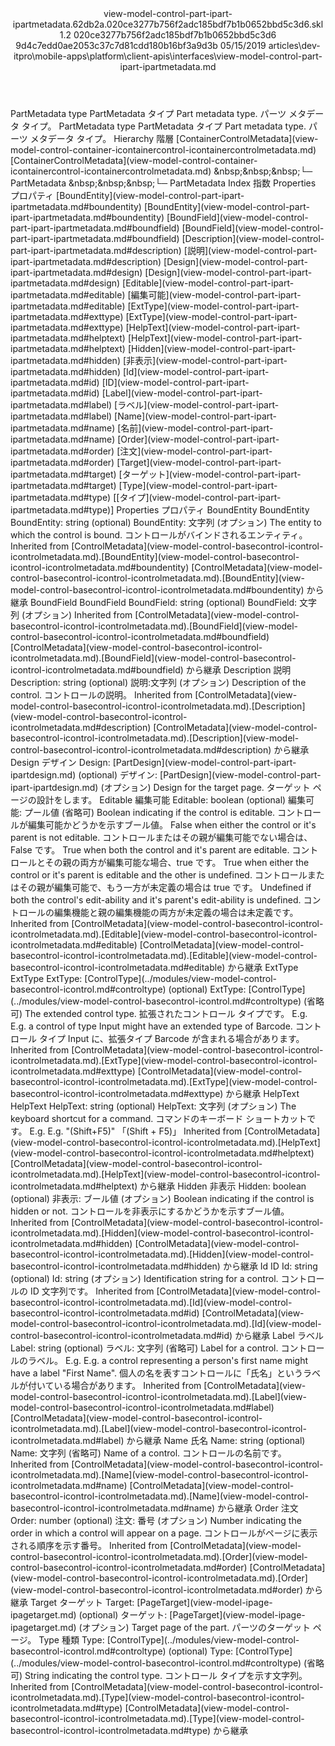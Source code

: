 <?xml version="1.0" encoding="UTF-8"?>
<xliff xmlns:logoport="urn:logoport:xliffeditor:xliff-extras:1.0" xmlns:xsi="http://www.w3.org/2001/XMLSchema-instance" xmlns="urn:oasis:names:tc:xliff:document:1.2" xmlns:xliffext="urn:microsoft:content:schema:xliffextensions" version="1.2" xsi:schemaLocation="urn:oasis:names:tc:xliff:document:1.2 xliff-core-1.2-transitional.xsd">
  <file datatype="xml" source-language="en-US" original="view-model-control-part-ipart-ipartmetadata.md" target-language="ja-JP">
    <header>
      <tool tool-company="Microsoft" tool-version="1.0-7889195" tool-name="mdxliff" tool-id="mdxliff"/>
      <xliffext:skl_file_name>view-model-control-part-ipart-ipartmetadata.62db2a.020ce3277b756f2adc185bdf7b1b0652bbd5c3d6.skl</xliffext:skl_file_name>
      <xliffext:version>1.2</xliffext:version>
      <xliffext:ms.openlocfilehash>020ce3277b756f2adc185bdf7b1b0652bbd5c3d6</xliffext:ms.openlocfilehash>
      <xliffext:ms.sourcegitcommit>9d4c7edd0ae2053c37c7d81cdd180b16bf3a9d3b</xliffext:ms.sourcegitcommit>
      <xliffext:ms.lasthandoff>05/15/2019</xliffext:ms.lasthandoff>
      <xliffext:ms.openlocfilepath>articles\dev-itpro\mobile-apps\platform\client-apis\interfaces\view-model-control-part-ipart-ipartmetadata.md</xliffext:ms.openlocfilepath>
    </header>
    <body>
      <group extype="content" id="content">
        <trans-unit xml:space="preserve" translate="yes" id="101" restype="x-metadata">
          <source>PartMetadata type</source>
        <target logoport:matchpercent="101" state="translated" state-qualifier="leveraged-tm">PartMetadata タイプ</target></trans-unit>
        <trans-unit xml:space="preserve" translate="yes" id="102" restype="x-metadata">
          <source>Part metadata type.</source>
        <target logoport:matchpercent="101" state="translated" state-qualifier="leveraged-tm">パーツ メタデータ タイプ。</target></trans-unit>
        <trans-unit xml:space="preserve" translate="yes" id="103">
          <source>PartMetadata type</source>
        <target logoport:matchpercent="101" state="translated" state-qualifier="leveraged-tm">PartMetadata タイプ</target></trans-unit>
        <trans-unit xml:space="preserve" translate="yes" id="104">
          <source>Part metadata type.</source>
        <target logoport:matchpercent="101" state="translated" state-qualifier="leveraged-tm">パーツ メタデータ タイプ。</target></trans-unit>
        <trans-unit xml:space="preserve" translate="yes" id="105">
          <source>Hierarchy</source>
        <target logoport:matchpercent="101" state="translated" state-qualifier="leveraged-tm">階層</target></trans-unit>
        <trans-unit xml:space="preserve" translate="yes" id="106">
          <source><bpt id="p1">[</bpt>ContainerControlMetadata<ept id="p1">](view-model-control-container-icontainercontrol-icontainercontrolmetadata.md)</ept></source>
        <target logoport:matchpercent="101" state="translated" state-qualifier="leveraged-tm"><bpt id="p1">[</bpt>ContainerControlMetadata<ept id="p1">](view-model-control-container-icontainercontrol-icontainercontrolmetadata.md)</ept></target></trans-unit>
        <trans-unit xml:space="preserve" translate="yes" id="107">
          <source><ph id="ph1">&amp;nbsp;</ph><ph id="ph2">&amp;nbsp;</ph><ph id="ph3">&amp;nbsp;</ph>└─ PartMetadata</source>
        <target logoport:matchpercent="101" state="translated" state-qualifier="leveraged-tm"><ph id="ph1">&amp;nbsp;</ph><ph id="ph2">&amp;nbsp;</ph><ph id="ph3">&amp;nbsp;</ph>└─ PartMetadata</target></trans-unit>
        <trans-unit xml:space="preserve" translate="yes" id="108">
          <source>Index</source>
        <target logoport:matchpercent="101" state="translated" state-qualifier="leveraged-tm">指数</target></trans-unit>
        <trans-unit xml:space="preserve" translate="yes" id="109">
          <source>Properties</source>
        <target logoport:matchpercent="101" state="translated" state-qualifier="leveraged-tm">プロパティ</target></trans-unit>
        <trans-unit xml:space="preserve" translate="yes" id="110">
          <source><bpt id="p1">[</bpt>BoundEntity<ept id="p1">](view-model-control-part-ipart-ipartmetadata.md#boundentity)</ept></source>
        <target logoport:matchpercent="101" state="translated" state-qualifier="leveraged-tm"><bpt id="p1">[</bpt>BoundEntity<ept id="p1">](view-model-control-part-ipart-ipartmetadata.md#boundentity)</ept></target></trans-unit>
        <trans-unit xml:space="preserve" translate="yes" id="111">
          <source><bpt id="p1">[</bpt>BoundField<ept id="p1">](view-model-control-part-ipart-ipartmetadata.md#boundfield)</ept></source>
        <target logoport:matchpercent="101" state="translated" state-qualifier="leveraged-tm"><bpt id="p1">[</bpt>BoundField<ept id="p1">](view-model-control-part-ipart-ipartmetadata.md#boundfield)</ept></target></trans-unit>
        <trans-unit xml:space="preserve" translate="yes" id="112">
          <source><bpt id="p1">[</bpt>Description<ept id="p1">](view-model-control-part-ipart-ipartmetadata.md#description)</ept></source>
        <target logoport:matchpercent="101" state="translated" state-qualifier="leveraged-tm"><bpt id="p1">[</bpt>説明<ept id="p1">](view-model-control-part-ipart-ipartmetadata.md#description)</ept></target></trans-unit>
        <trans-unit xml:space="preserve" translate="yes" id="113">
          <source><bpt id="p1">[</bpt>Design<ept id="p1">](view-model-control-part-ipart-ipartmetadata.md#design)</ept></source>
        <target logoport:matchpercent="101" state="translated" state-qualifier="leveraged-tm"><bpt id="p1">[</bpt>Design<ept id="p1">](view-model-control-part-ipart-ipartmetadata.md#design)</ept></target></trans-unit>
        <trans-unit xml:space="preserve" translate="yes" id="114">
          <source><bpt id="p1">[</bpt>Editable<ept id="p1">](view-model-control-part-ipart-ipartmetadata.md#editable)</ept></source>
        <target logoport:matchpercent="101" state="translated" state-qualifier="leveraged-tm"><bpt id="p1">[</bpt>編集可能<ept id="p1">](view-model-control-part-ipart-ipartmetadata.md#editable)</ept></target></trans-unit>
        <trans-unit xml:space="preserve" translate="yes" id="115">
          <source><bpt id="p1">[</bpt>ExtType<ept id="p1">](view-model-control-part-ipart-ipartmetadata.md#exttype)</ept></source>
        <target logoport:matchpercent="101" state="translated" state-qualifier="leveraged-tm"><bpt id="p1">[</bpt>ExtType<ept id="p1">](view-model-control-part-ipart-ipartmetadata.md#exttype)</ept></target></trans-unit>
        <trans-unit xml:space="preserve" translate="yes" id="116">
          <source><bpt id="p1">[</bpt>HelpText<ept id="p1">](view-model-control-part-ipart-ipartmetadata.md#helptext)</ept></source>
        <target logoport:matchpercent="101" state="translated" state-qualifier="leveraged-tm"><bpt id="p1">[</bpt>HelpText<ept id="p1">](view-model-control-part-ipart-ipartmetadata.md#helptext)</ept></target></trans-unit>
        <trans-unit xml:space="preserve" translate="yes" id="117">
          <source><bpt id="p1">[</bpt>Hidden<ept id="p1">](view-model-control-part-ipart-ipartmetadata.md#hidden)</ept></source>
        <target logoport:matchpercent="101" state="translated" state-qualifier="leveraged-tm"><bpt id="p1">[</bpt>非表示<ept id="p1">](view-model-control-part-ipart-ipartmetadata.md#hidden)</ept></target></trans-unit>
        <trans-unit xml:space="preserve" translate="yes" id="118">
          <source><bpt id="p1">[</bpt>Id<ept id="p1">](view-model-control-part-ipart-ipartmetadata.md#id)</ept></source>
        <target logoport:matchpercent="101" state="translated" state-qualifier="leveraged-tm"><bpt id="p1">[</bpt>ID<ept id="p1">](view-model-control-part-ipart-ipartmetadata.md#id)</ept></target></trans-unit>
        <trans-unit xml:space="preserve" translate="yes" id="119">
          <source><bpt id="p1">[</bpt>Label<ept id="p1">](view-model-control-part-ipart-ipartmetadata.md#label)</ept></source>
        <target logoport:matchpercent="101" state="translated" state-qualifier="leveraged-tm"><bpt id="p1">[</bpt>ラベル<ept id="p1">](view-model-control-part-ipart-ipartmetadata.md#label)</ept></target></trans-unit>
        <trans-unit xml:space="preserve" translate="yes" id="120">
          <source><bpt id="p1">[</bpt>Name<ept id="p1">](view-model-control-part-ipart-ipartmetadata.md#name)</ept></source>
        <target logoport:matchpercent="101" state="translated" state-qualifier="leveraged-tm"><bpt id="p1">[</bpt>名前<ept id="p1">](view-model-control-part-ipart-ipartmetadata.md#name)</ept></target></trans-unit>
        <trans-unit xml:space="preserve" translate="yes" id="121">
          <source><bpt id="p1">[</bpt>Order<ept id="p1">](view-model-control-part-ipart-ipartmetadata.md#order)</ept></source>
        <target logoport:matchpercent="101" state="translated" state-qualifier="leveraged-tm"><bpt id="p1">[</bpt>注文<ept id="p1">](view-model-control-part-ipart-ipartmetadata.md#order)</ept></target></trans-unit>
        <trans-unit xml:space="preserve" translate="yes" id="122">
          <source><bpt id="p1">[</bpt>Target<ept id="p1">](view-model-control-part-ipart-ipartmetadata.md#target)</ept></source>
        <target logoport:matchpercent="101" state="translated" state-qualifier="leveraged-tm"><bpt id="p1">[</bpt>ターゲット<ept id="p1">](view-model-control-part-ipart-ipartmetadata.md#target)</ept></target></trans-unit>
        <trans-unit xml:space="preserve" translate="yes" id="123">
          <source><bpt id="p1">[</bpt>Type<ept id="p1">](view-model-control-part-ipart-ipartmetadata.md#type)</ept></source>
        <target logoport:matchpercent="101" state="translated" state-qualifier="leveraged-tm">[<bpt id="p1">[</bpt>タイプ<ept id="p1">](view-model-control-part-ipart-ipartmetadata.md#type)</ept>]</target></trans-unit>
        <trans-unit xml:space="preserve" translate="yes" id="124">
          <source>Properties</source>
        <target logoport:matchpercent="101" state="translated" state-qualifier="leveraged-tm">プロパティ</target></trans-unit>
        <trans-unit xml:space="preserve" translate="yes" id="125">
          <source>BoundEntity</source>
        <target logoport:matchpercent="101" state="translated" state-qualifier="leveraged-tm">BoundEntity</target></trans-unit>
        <trans-unit xml:space="preserve" translate="yes" id="126">
          <source>BoundEntity: string (optional)</source>
        <target logoport:matchpercent="101" state="translated" state-qualifier="leveraged-tm">BoundEntity: 文字列 (オプション)</target></trans-unit>
        <trans-unit xml:space="preserve" translate="yes" id="127">
          <source>The entity to which the control is bound.</source>
        <target logoport:matchpercent="101" state="translated" state-qualifier="leveraged-tm">コントロールがバインドされるエンティティ。</target></trans-unit>
        <trans-unit xml:space="preserve" translate="yes" id="128">
          <source>Inherited from <bpt id="p1">[</bpt>ControlMetadata<ept id="p1">](view-model-control-basecontrol-icontrol-icontrolmetadata.md)</ept>.<bpt id="p2">[</bpt>BoundEntity<ept id="p2">](view-model-control-basecontrol-icontrol-icontrolmetadata.md#boundentity)</ept></source>
        <target logoport:matchpercent="101" state="translated" state-qualifier="leveraged-tm"><bpt id="p1">[</bpt>ControlMetadata<ept id="p1">](view-model-control-basecontrol-icontrol-icontrolmetadata.md)</ept>.<bpt id="p2">[</bpt>BoundEntity<ept id="p2">](view-model-control-basecontrol-icontrol-icontrolmetadata.md#boundentity)</ept> から継承</target></trans-unit>
        <trans-unit xml:space="preserve" translate="yes" id="129">
          <source>BoundField</source>
        <target logoport:matchpercent="101" state="translated" state-qualifier="leveraged-tm">BoundField</target></trans-unit>
        <trans-unit xml:space="preserve" translate="yes" id="130">
          <source>BoundField: string (optional)</source>
        <target logoport:matchpercent="101" state="translated" state-qualifier="leveraged-tm">BoundField: 文字列 (オプション)</target></trans-unit>
        <trans-unit xml:space="preserve" translate="yes" id="131">
          <source>Inherited from <bpt id="p1">[</bpt>ControlMetadata<ept id="p1">](view-model-control-basecontrol-icontrol-icontrolmetadata.md)</ept>.<bpt id="p2">[</bpt>BoundField<ept id="p2">](view-model-control-basecontrol-icontrol-icontrolmetadata.md#boundfield)</ept></source>
        <target logoport:matchpercent="101" state="translated" state-qualifier="leveraged-tm"><bpt id="p1">[</bpt>ControlMetadata<ept id="p1">](view-model-control-basecontrol-icontrol-icontrolmetadata.md)</ept>.<bpt id="p2">[</bpt>BoundField<ept id="p2">](view-model-control-basecontrol-icontrol-icontrolmetadata.md#boundfield)</ept> から継承</target></trans-unit>
        <trans-unit xml:space="preserve" translate="yes" id="132">
          <source>Description</source>
        <target logoport:matchpercent="101" state="translated" state-qualifier="leveraged-tm">説明</target></trans-unit>
        <trans-unit xml:space="preserve" translate="yes" id="133">
          <source>Description: string (optional)</source>
        <target logoport:matchpercent="101" state="translated" state-qualifier="leveraged-tm">説明:文字列 (オプション)</target></trans-unit>
        <trans-unit xml:space="preserve" translate="yes" id="134">
          <source>Description of the control.</source>
        <target logoport:matchpercent="101" state="translated" state-qualifier="leveraged-tm">コントロールの説明。</target></trans-unit>
        <trans-unit xml:space="preserve" translate="yes" id="135">
          <source>Inherited from <bpt id="p1">[</bpt>ControlMetadata<ept id="p1">](view-model-control-basecontrol-icontrol-icontrolmetadata.md)</ept>.<bpt id="p2">[</bpt>Description<ept id="p2">](view-model-control-basecontrol-icontrol-icontrolmetadata.md#description)</ept></source>
        <target logoport:matchpercent="101" state="translated" state-qualifier="leveraged-tm"><bpt id="p1">[</bpt>ControlMetadata<ept id="p1">](view-model-control-basecontrol-icontrol-icontrolmetadata.md)</ept>.<bpt id="p2">[</bpt>Description<ept id="p2">](view-model-control-basecontrol-icontrol-icontrolmetadata.md#description)</ept> から継承</target></trans-unit>
        <trans-unit xml:space="preserve" translate="yes" id="136">
          <source>Design</source>
        <target logoport:matchpercent="101" state="translated" state-qualifier="leveraged-tm">デザイン</target></trans-unit>
        <trans-unit xml:space="preserve" translate="yes" id="137">
          <source>Design: <bpt id="p1">[</bpt>PartDesign<ept id="p1">](view-model-control-part-ipart-ipartdesign.md)</ept> (optional)</source>
        <target logoport:matchpercent="101" state="translated" state-qualifier="leveraged-tm">デザイン: <bpt id="p1">[</bpt>PartDesign<ept id="p1">](view-model-control-part-ipart-ipartdesign.md)</ept> (オプション)</target></trans-unit>
        <trans-unit xml:space="preserve" translate="yes" id="138">
          <source>Design for the target page.</source>
        <target logoport:matchpercent="101" state="translated" state-qualifier="leveraged-tm">ターゲット ページの設計をします。</target></trans-unit>
        <trans-unit xml:space="preserve" translate="yes" id="139">
          <source>Editable</source>
        <target logoport:matchpercent="101" state="translated" state-qualifier="leveraged-tm">編集可能</target></trans-unit>
        <trans-unit xml:space="preserve" translate="yes" id="140">
          <source>Editable: boolean (optional)</source>
        <target logoport:matchpercent="101" state="translated" state-qualifier="leveraged-tm">編集可能: プール値 (省略可)</target></trans-unit>
        <trans-unit xml:space="preserve" translate="yes" id="141">
          <source>Boolean indicating if the control is editable.</source>
        <target logoport:matchpercent="101" state="translated" state-qualifier="leveraged-tm">コントロールが編集可能かどうかを示すブール値。</target></trans-unit>
        <trans-unit xml:space="preserve" translate="yes" id="142">
          <source>False when either the control or it's parent is not editable.</source>
        <target logoport:matchpercent="101" state="translated" state-qualifier="leveraged-tm">コントロールまたはその親が編集可能でない場合は、False です。</target></trans-unit>
        <trans-unit xml:space="preserve" translate="yes" id="143">
          <source>True when both the control and it's parent are editable.</source>
        <target logoport:matchpercent="101" state="translated" state-qualifier="leveraged-tm">コントロールとその親の両方が編集可能な場合、true です。</target></trans-unit>
        <trans-unit xml:space="preserve" translate="yes" id="144">
          <source>True when either the control or it's parent is editable and the other is undefined.</source>
        <target logoport:matchpercent="101" state="translated" state-qualifier="leveraged-tm">コントロールまたはその親が編集可能で、もう一方が未定義の場合は true です。</target></trans-unit>
        <trans-unit xml:space="preserve" translate="yes" id="145">
          <source>Undefined if both the control's edit-ability and it's parent's edit-ability is undefined.</source>
        <target logoport:matchpercent="101" state="translated" state-qualifier="leveraged-tm">コントロールの編集機能と親の編集機能の両方が未定義の場合は未定義です。</target></trans-unit>
        <trans-unit xml:space="preserve" translate="yes" id="146">
          <source>Inherited from <bpt id="p1">[</bpt>ControlMetadata<ept id="p1">](view-model-control-basecontrol-icontrol-icontrolmetadata.md)</ept>.<bpt id="p2">[</bpt>Editable<ept id="p2">](view-model-control-basecontrol-icontrol-icontrolmetadata.md#editable)</ept></source>
        <target logoport:matchpercent="101" state="translated" state-qualifier="leveraged-tm"><bpt id="p1">[</bpt>ControlMetadata<ept id="p1">](view-model-control-basecontrol-icontrol-icontrolmetadata.md)</ept>.<bpt id="p2">[</bpt>Editable<ept id="p2">](view-model-control-basecontrol-icontrol-icontrolmetadata.md#editable)</ept> から継承</target></trans-unit>
        <trans-unit xml:space="preserve" translate="yes" id="147">
          <source>ExtType</source>
        <target logoport:matchpercent="101" state="translated" state-qualifier="leveraged-tm">ExtType</target></trans-unit>
        <trans-unit xml:space="preserve" translate="yes" id="148">
          <source>ExtType: <bpt id="p1">[</bpt>ControlType<ept id="p1">](../modules/view-model-control-basecontrol-icontrol.md#controltype)</ept> (optional)</source>
        <target logoport:matchpercent="101" state="translated" state-qualifier="leveraged-tm">ExtType: <bpt id="p1">[</bpt>ControlType<ept id="p1">](../modules/view-model-control-basecontrol-icontrol.md#controltype)</ept> (省略可)</target></trans-unit>
        <trans-unit xml:space="preserve" translate="yes" id="149">
          <source>The extended control type.</source>
        <target logoport:matchpercent="101" state="translated" state-qualifier="leveraged-tm">拡張されたコントロール タイプです。</target></trans-unit>
        <trans-unit xml:space="preserve" translate="yes" id="150">
          <source>E.g.</source>
        <target logoport:matchpercent="101" state="translated" state-qualifier="leveraged-tm">E.g.</target></trans-unit>
        <trans-unit xml:space="preserve" translate="yes" id="151">
          <source>a control of type Input might have an extended type of Barcode.</source>
        <target logoport:matchpercent="101" state="translated" state-qualifier="leveraged-tm">コントロール タイプ Input に、拡張タイプ Barcode が含まれる場合があります。</target></trans-unit>
        <trans-unit xml:space="preserve" translate="yes" id="152">
          <source>Inherited from <bpt id="p1">[</bpt>ControlMetadata<ept id="p1">](view-model-control-basecontrol-icontrol-icontrolmetadata.md)</ept>.<bpt id="p2">[</bpt>ExtType<ept id="p2">](view-model-control-basecontrol-icontrol-icontrolmetadata.md#exttype)</ept></source>
        <target logoport:matchpercent="101" state="translated" state-qualifier="leveraged-tm"><bpt id="p1">[</bpt>ControlMetadata<ept id="p1">](view-model-control-basecontrol-icontrol-icontrolmetadata.md)</ept>.<bpt id="p2">[</bpt>ExtType<ept id="p2">](view-model-control-basecontrol-icontrol-icontrolmetadata.md#exttype)</ept> から継承</target></trans-unit>
        <trans-unit xml:space="preserve" translate="yes" id="153">
          <source>HelpText</source>
        <target logoport:matchpercent="101" state="translated" state-qualifier="leveraged-tm">HelpText</target></trans-unit>
        <trans-unit xml:space="preserve" translate="yes" id="154">
          <source>HelpText: string (optional)</source>
        <target logoport:matchpercent="101" state="translated" state-qualifier="leveraged-tm">HelpText: 文字列 (オプション)</target></trans-unit>
        <trans-unit xml:space="preserve" translate="yes" id="155">
          <source>The keyboard shortcut for a command.</source>
        <target logoport:matchpercent="101" state="translated" state-qualifier="leveraged-tm">コマンドのキーボード ショートカットです。</target></trans-unit>
        <trans-unit xml:space="preserve" translate="yes" id="156">
          <source>E.g.</source>
        <target logoport:matchpercent="101" state="translated" state-qualifier="leveraged-tm">E.g.</target></trans-unit>
        <trans-unit xml:space="preserve" translate="yes" id="157">
          <source>"(Shift+F5)"</source>
        <target logoport:matchpercent="101" state="translated" state-qualifier="leveraged-tm">「(Shift + F5)」</target></trans-unit>
        <trans-unit xml:space="preserve" translate="yes" id="158">
          <source>Inherited from <bpt id="p1">[</bpt>ControlMetadata<ept id="p1">](view-model-control-basecontrol-icontrol-icontrolmetadata.md)</ept>.<bpt id="p2">[</bpt>HelpText<ept id="p2">](view-model-control-basecontrol-icontrol-icontrolmetadata.md#helptext)</ept></source>
        <target logoport:matchpercent="101" state="translated" state-qualifier="leveraged-tm"><bpt id="p1">[</bpt>ControlMetadata<ept id="p1">](view-model-control-basecontrol-icontrol-icontrolmetadata.md)</ept>.<bpt id="p2">[</bpt>HelpText<ept id="p2">](view-model-control-basecontrol-icontrol-icontrolmetadata.md#helptext)</ept> から継承</target></trans-unit>
        <trans-unit xml:space="preserve" translate="yes" id="159">
          <source>Hidden</source>
        <target logoport:matchpercent="101" state="translated" state-qualifier="leveraged-tm">非表示</target></trans-unit>
        <trans-unit xml:space="preserve" translate="yes" id="160">
          <source>Hidden: boolean (optional)</source>
        <target logoport:matchpercent="101" state="translated" state-qualifier="leveraged-tm">非表示: ブール値 (オプション)</target></trans-unit>
        <trans-unit xml:space="preserve" translate="yes" id="161">
          <source>Boolean indicating if the control is hidden or not.</source>
        <target logoport:matchpercent="101" state="translated" state-qualifier="leveraged-tm">コントロールを非表示にするかどうかを示すブール値。</target></trans-unit>
        <trans-unit xml:space="preserve" translate="yes" id="162">
          <source>Inherited from <bpt id="p1">[</bpt>ControlMetadata<ept id="p1">](view-model-control-basecontrol-icontrol-icontrolmetadata.md)</ept>.<bpt id="p2">[</bpt>Hidden<ept id="p2">](view-model-control-basecontrol-icontrol-icontrolmetadata.md#hidden)</ept></source>
        <target logoport:matchpercent="101" state="translated" state-qualifier="leveraged-tm"><bpt id="p1">[</bpt>ControlMetadata<ept id="p1">](view-model-control-basecontrol-icontrol-icontrolmetadata.md)</ept>.<bpt id="p2">[</bpt>Hidden<ept id="p2">](view-model-control-basecontrol-icontrol-icontrolmetadata.md#hidden)</ept> から継承</target></trans-unit>
        <trans-unit xml:space="preserve" translate="yes" id="163">
          <source>Id</source>
        <target logoport:matchpercent="101" state="translated" state-qualifier="leveraged-tm">ID</target></trans-unit>
        <trans-unit xml:space="preserve" translate="yes" id="164">
          <source>Id: string (optional)</source>
        <target logoport:matchpercent="101" state="translated" state-qualifier="leveraged-tm">Id: string (オプション)</target></trans-unit>
        <trans-unit xml:space="preserve" translate="yes" id="165">
          <source>Identification string for a control.</source>
        <target logoport:matchpercent="101" state="translated" state-qualifier="leveraged-tm">コントロールの ID 文字列です。</target></trans-unit>
        <trans-unit xml:space="preserve" translate="yes" id="166">
          <source>Inherited from <bpt id="p1">[</bpt>ControlMetadata<ept id="p1">](view-model-control-basecontrol-icontrol-icontrolmetadata.md)</ept>.<bpt id="p2">[</bpt>Id<ept id="p2">](view-model-control-basecontrol-icontrol-icontrolmetadata.md#id)</ept></source>
        <target logoport:matchpercent="101" state="translated" state-qualifier="leveraged-tm"><bpt id="p1">[</bpt>ControlMetadata<ept id="p1">](view-model-control-basecontrol-icontrol-icontrolmetadata.md)</ept>.<bpt id="p2">[</bpt>Id<ept id="p2">](view-model-control-basecontrol-icontrol-icontrolmetadata.md#id)</ept> から継承</target></trans-unit>
        <trans-unit xml:space="preserve" translate="yes" id="167">
          <source>Label</source>
        <target logoport:matchpercent="101" state="translated" state-qualifier="leveraged-tm">ラベル</target></trans-unit>
        <trans-unit xml:space="preserve" translate="yes" id="168">
          <source>Label: string (optional)</source>
        <target logoport:matchpercent="101" state="translated" state-qualifier="leveraged-tm">ラベル: 文字列 (省略可)</target></trans-unit>
        <trans-unit xml:space="preserve" translate="yes" id="169">
          <source>Label for a control.</source>
        <target logoport:matchpercent="101" state="translated" state-qualifier="leveraged-tm">コントロールのラベル。</target></trans-unit>
        <trans-unit xml:space="preserve" translate="yes" id="170">
          <source>E.g.</source>
        <target logoport:matchpercent="101" state="translated" state-qualifier="leveraged-tm">E.g.</target></trans-unit>
        <trans-unit xml:space="preserve" translate="yes" id="171">
          <source>a control representing a person's first name might have a label "First Name".</source>
        <target logoport:matchpercent="101" state="translated" state-qualifier="leveraged-tm">個人の名を表すコントロールに「氏名」というラベルが付いている場合があります。</target></trans-unit>
        <trans-unit xml:space="preserve" translate="yes" id="172">
          <source>Inherited from <bpt id="p1">[</bpt>ControlMetadata<ept id="p1">](view-model-control-basecontrol-icontrol-icontrolmetadata.md)</ept>.<bpt id="p2">[</bpt>Label<ept id="p2">](view-model-control-basecontrol-icontrol-icontrolmetadata.md#label)</ept></source>
        <target logoport:matchpercent="101" state="translated" state-qualifier="leveraged-tm"><bpt id="p1">[</bpt>ControlMetadata<ept id="p1">](view-model-control-basecontrol-icontrol-icontrolmetadata.md)</ept>.<bpt id="p2">[</bpt>Label<ept id="p2">](view-model-control-basecontrol-icontrol-icontrolmetadata.md#label)</ept> から継承</target></trans-unit>
        <trans-unit xml:space="preserve" translate="yes" id="173">
          <source>Name</source>
        <target logoport:matchpercent="101" state="translated" state-qualifier="leveraged-tm">氏名</target></trans-unit>
        <trans-unit xml:space="preserve" translate="yes" id="174">
          <source>Name: string (optional)</source>
        <target logoport:matchpercent="101" state="translated" state-qualifier="leveraged-tm">Name: 文字列 (省略可)</target></trans-unit>
        <trans-unit xml:space="preserve" translate="yes" id="175">
          <source>Name of a control.</source>
        <target logoport:matchpercent="101" state="translated" state-qualifier="leveraged-tm">コントロールの名前です。</target></trans-unit>
        <trans-unit xml:space="preserve" translate="yes" id="176">
          <source>Inherited from <bpt id="p1">[</bpt>ControlMetadata<ept id="p1">](view-model-control-basecontrol-icontrol-icontrolmetadata.md)</ept>.<bpt id="p2">[</bpt>Name<ept id="p2">](view-model-control-basecontrol-icontrol-icontrolmetadata.md#name)</ept></source>
        <target logoport:matchpercent="101" state="translated" state-qualifier="leveraged-tm"><bpt id="p1">[</bpt>ControlMetadata<ept id="p1">](view-model-control-basecontrol-icontrol-icontrolmetadata.md)</ept>.<bpt id="p2">[</bpt>Name<ept id="p2">](view-model-control-basecontrol-icontrol-icontrolmetadata.md#name)</ept> から継承</target></trans-unit>
        <trans-unit xml:space="preserve" translate="yes" id="177">
          <source>Order</source>
        <target logoport:matchpercent="101" state="translated" state-qualifier="leveraged-tm">注文</target></trans-unit>
        <trans-unit xml:space="preserve" translate="yes" id="178">
          <source>Order: number (optional)</source>
        <target logoport:matchpercent="101" state="translated" state-qualifier="leveraged-tm">注文: 番号 (オプション)</target></trans-unit>
        <trans-unit xml:space="preserve" translate="yes" id="179">
          <source>Number indicating the order in which a control will appear on a page.</source>
        <target logoport:matchpercent="101" state="translated" state-qualifier="leveraged-tm">コントロールがページに表示される順序を示す番号。</target></trans-unit>
        <trans-unit xml:space="preserve" translate="yes" id="180">
          <source>Inherited from <bpt id="p1">[</bpt>ControlMetadata<ept id="p1">](view-model-control-basecontrol-icontrol-icontrolmetadata.md)</ept>.<bpt id="p2">[</bpt>Order<ept id="p2">](view-model-control-basecontrol-icontrol-icontrolmetadata.md#order)</ept></source>
        <target logoport:matchpercent="101" state="translated" state-qualifier="leveraged-tm"><bpt id="p1">[</bpt>ControlMetadata<ept id="p1">](view-model-control-basecontrol-icontrol-icontrolmetadata.md)</ept>.<bpt id="p2">[</bpt>Order<ept id="p2">](view-model-control-basecontrol-icontrol-icontrolmetadata.md#order)</ept> から継承</target></trans-unit>
        <trans-unit xml:space="preserve" translate="yes" id="181">
          <source>Target</source>
        <target logoport:matchpercent="101" state="translated" state-qualifier="leveraged-tm">ターゲット</target></trans-unit>
        <trans-unit xml:space="preserve" translate="yes" id="182">
          <source>Target: <bpt id="p1">[</bpt>PageTarget<ept id="p1">](view-model-ipage-ipagetarget.md)</ept> (optional)</source>
        <target logoport:matchpercent="101" state="translated" state-qualifier="leveraged-tm">ターゲット: <bpt id="p1">[</bpt>PageTarget<ept id="p1">](view-model-ipage-ipagetarget.md)</ept> (オプション)</target></trans-unit>
        <trans-unit xml:space="preserve" translate="yes" id="183">
          <source>Target page of the part.</source>
        <target logoport:matchpercent="101" state="translated" state-qualifier="leveraged-tm">パーツのターゲット ページ。</target></trans-unit>
        <trans-unit xml:space="preserve" translate="yes" id="184">
          <source>Type</source>
        <target logoport:matchpercent="101" state="translated" state-qualifier="leveraged-tm">種類</target></trans-unit>
        <trans-unit xml:space="preserve" translate="yes" id="185">
          <source>Type: <bpt id="p1">[</bpt>ControlType<ept id="p1">](../modules/view-model-control-basecontrol-icontrol.md#controltype)</ept> (optional)</source>
        <target logoport:matchpercent="101" state="translated" state-qualifier="leveraged-tm">Type: <bpt id="p1">[</bpt>ControlType<ept id="p1">](../modules/view-model-control-basecontrol-icontrol.md#controltype)</ept> (省略可)</target></trans-unit>
        <trans-unit xml:space="preserve" translate="yes" id="186">
          <source>String indicating the control type.</source>
        <target logoport:matchpercent="101" state="translated" state-qualifier="leveraged-tm">コントロール タイプを示す文字列。</target></trans-unit>
        <trans-unit xml:space="preserve" translate="yes" id="187">
          <source>Inherited from <bpt id="p1">[</bpt>ControlMetadata<ept id="p1">](view-model-control-basecontrol-icontrol-icontrolmetadata.md)</ept>.<bpt id="p2">[</bpt>Type<ept id="p2">](view-model-control-basecontrol-icontrol-icontrolmetadata.md#type)</ept></source>
        <target logoport:matchpercent="101" state="translated" state-qualifier="leveraged-tm"><bpt id="p1">[</bpt>ControlMetadata<ept id="p1">](view-model-control-basecontrol-icontrol-icontrolmetadata.md)</ept>.<bpt id="p2">[</bpt>Type<ept id="p2">](view-model-control-basecontrol-icontrol-icontrolmetadata.md#type)</ept> から継承</target></trans-unit>
      </group>
    </body>
  </file>
</xliff>